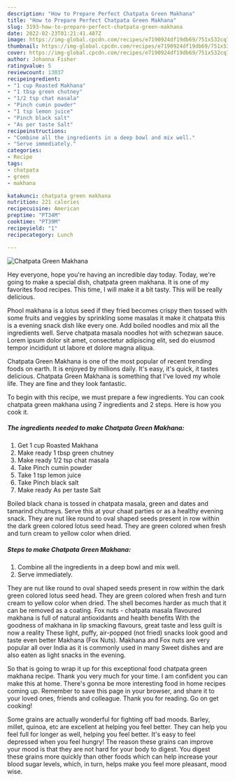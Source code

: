 ```yaml
---
description: "How to Prepare Perfect Chatpata Green Makhana"
title: "How to Prepare Perfect Chatpata Green Makhana"
slug: 3193-how-to-prepare-perfect-chatpata-green-makhana
date: 2022-02-23T01:21:41.487Z
image: https://img-global.cpcdn.com/recipes/e7190924df19db69/751x532cq70/chatpata-green-makhana-recipe-main-photo.jpg
thumbnail: https://img-global.cpcdn.com/recipes/e7190924df19db69/751x532cq70/chatpata-green-makhana-recipe-main-photo.jpg
cover: https://img-global.cpcdn.com/recipes/e7190924df19db69/751x532cq70/chatpata-green-makhana-recipe-main-photo.jpg
author: Johanna Fisher
ratingvalue: 5
reviewcount: 13037
recipeingredient:
- "1 cup Roasted Makhana"
- "1 tbsp green chutney"
- "1/2 tsp chat masala"
- "Pinch cumin powder"
- "1 tsp lemon juice"
- "Pinch black salt"
- "As per taste Salt"
recipeinstructions:
- "Combine all the ingredients in a deep bowl and mix well."
- "Serve immediately."
categories:
- Recipe
tags:
- chatpata
- green
- makhana

katakunci: chatpata green makhana 
nutrition: 221 calories
recipecuisine: American
preptime: "PT34M"
cooktime: "PT39M"
recipeyield: "1"
recipecategory: Lunch

---
```



![Chatpata Green Makhana](https://img-global.cpcdn.com/recipes/e7190924df19db69/751x532cq70/chatpata-green-makhana-recipe-main-photo.jpg)

Hey everyone, hope you're having an incredible day today. Today, we're going to make a special dish, chatpata green makhana. It is one of my favorites food recipes. This time, I will make it a bit tasty. This will be really delicious.

Phool makhana is a lotus seed if they fried becomes crispy then tossed with some fruits and veggies by sprinkling some masalas it make it chatpata this is a evening snack dish like every one. Add boiled noodles and mix all the ingredients well. Serve chatpata masala noodles hot with schezwan sauce. Lorem ipsum dolor sit amet, consectetur adipiscing elit, sed do eiusmod tempor incididunt ut labore et dolore magna aliqua.

Chatpata Green Makhana is one of the most popular of recent trending foods on earth. It is enjoyed by millions daily. It's easy, it's quick, it tastes delicious. Chatpata Green Makhana is something that I've loved my whole life. They are fine and they look fantastic.


To begin with this recipe, we must prepare a few ingredients. You can cook chatpata green makhana using 7 ingredients and 2 steps. Here is how you cook it.

<!--inarticleads1-->

##### The ingredients needed to make Chatpata Green Makhana:

1. Get 1 cup Roasted Makhana
1. Make ready 1 tbsp green chutney
1. Make ready 1/2 tsp chat masala
1. Take Pinch cumin powder
1. Take 1 tsp lemon juice
1. Take Pinch black salt
1. Make ready As per taste Salt


Boiled black chana is tossed in chatpata masala, green and dates and tamarind chutneys. Serve this at your chaat parties or as a healthy evening snack. They are nut like round to oval shaped seeds present in row within the dark green colored lotus seed head. They are green colored when fresh and turn cream to yellow color when dried. 

<!--inarticleads2-->

##### Steps to make Chatpata Green Makhana:

1. Combine all the ingredients in a deep bowl and mix well.
1. Serve immediately.


They are nut like round to oval shaped seeds present in row within the dark green colored lotus seed head. They are green colored when fresh and turn cream to yellow color when dried. The shell becomes harder as much that it can be removed as a coating. Fox nuts - chatpata masala flavoured makhana is full of natural antioxidants and health benefits With the goodness of makhana in lip smacking flavours, great taste and less guilt is now a reality These light, puffy, air-popped (not fried) snacks look good and taste even better Makhana (Fox Nuts). Makhana and Fox nuts are very popular all over India as it is commonly used in many Sweet dishes and are also eaten as light snacks in the evening. 

So that is going to wrap it up for this exceptional food chatpata green makhana recipe. Thank you very much for your time. I am confident you can make this at home. There's gonna be more interesting food in home recipes coming up. Remember to save this page in your browser, and share it to your loved ones, friends and colleague. Thank you for reading. Go on get cooking!

Some grains are actually wonderful for fighting off bad moods. Barley, millet, quinoa, etc are excellent at helping you feel better. They can help you feel full for longer as well, helping you feel better. It's easy to feel depressed when you feel hungry! The reason these grains can improve your mood is that they are not hard for your body to digest. You digest these grains more quickly than other foods which can help increase your blood sugar levels, which, in turn, helps make you feel more pleasant, mood wise.
